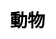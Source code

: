 ---
title: 動物
layout: dream_interpretation/category_single
description: 解夢 - 動物.
js: []
css: ["css/luck/dream_interpretation/dream_interpretation.css"]
---
